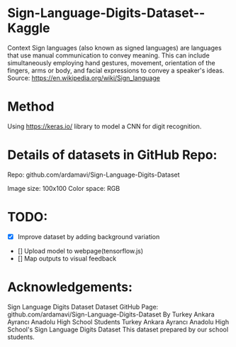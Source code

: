 # Sign-Language-Digits-Dataset--Kaggle
Context Sign languages (also known as signed languages) are languages that use manual communication to convey meaning. This can include simultaneously employing hand gestures, movement, orientation of the fingers, arms or body, and facial expressions to convey a speaker's ideas. Source: https://en.wikipedia.org/wiki/Sign_language

# Method
Using https://keras.io/ library to model a CNN for digit recognition.

# Details of datasets in GitHub Repo:
Repo: github.com/ardamavi/Sign-Language-Digits-Dataset

Image size: 100x100
Color space: RGB

# TODO:
* [x] Improve dataset by adding background variation
* [] Upload model to webpage(tensorflow.js)
* [] Map outputs to visual feedback


# Acknowledgements:
Sign Language Digits Dataset
Dataset GitHub Page: github.com/ardamavi/Sign-Language-Digits-Dataset
By Turkey Ankara Ayrancı Anadolu High School Students
Turkey Ankara Ayrancı Anadolu High School's Sign Language Digits Dataset
This dataset prepared by our school students.
